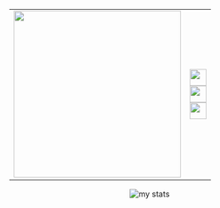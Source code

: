 <div align="center">


<table>
  
<td>
<img src="https://github.com/user-attachments/assets/f2d733d3-f202-40fa-a2c1-b005c6eeffa1" width="300"/>
</td>
  
<td>
<img src="https://github.com/user-attachments/assets/f66c078d-af0f-42ce-8216-2e6b7b2c0968" height="30"/><br>
<img src="https://github.com/user-attachments/assets/c73018bc-d17a-4664-af93-00ae9dd06cee" height="30"/><br>
<img src="https://github.com/user-attachments/assets/8a649fe3-3161-447c-8006-f4398daad06e" height="30"/>
</td>

</table>


<img alt="my stats" src="https://github-readme-stats.vercel.app/api?username=carlxs7&theme=algolia&show_icons=true"/>

</div>
